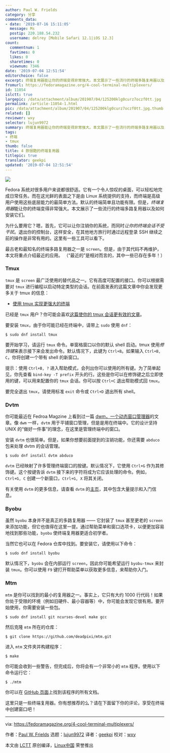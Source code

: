 ```yaml
---
author: Paul W. Frields
category: 分享
comments_data:
- date: '2019-07-16 15:11:05'
  message: Ms
  postip: 220.188.54.232
  username: delrey [Mobile Safari 12.1|iOS 12.3]
count:
  commentnum: 1
  favtimes: 0
  likes: 0
  sharetimes: 0
  viewnum: 7346
date: '2019-07-04 12:51:54'
editorchoice: false
excerpt: 终端复用器能让你的终端变得非常强大。本文展示了一些流行的终端多路复用器以及如何安装它们。
fromurl: https://fedoramagazine.org/4-cool-terminal-multiplexers/
id: 11054
islctt: true
largepic: /data/attachment/album/201907/04/125200klg0curz7oczf0tt.jpg
permalink: /article-11054-1.html
pic: /data/attachment/album/201907/04/125200klg0curz7oczf0tt.jpg.thumb.jpg
related: []
reviewer: wxy
selector: lujun9972
summary: 终端复用器能让你的终端变得非常强大。本文展示了一些流行的终端多路复用器以及如何安装它们。
tags:
- 终端
- tmux
thumb: false
title: 4 款很酷的终端复用器
titlepic: true
translator: geekpi
updated: '2019-07-04 12:51:54'
---
```


![](/data/attachment/album/201907/04/125200klg0curz7oczf0tt.jpg)


Fedora 系统对很多用户来说都很舒适。它有一个令人惊叹的桌面，可以轻松地完成日常任务。而在这光鲜的表面之下是由 Linux 系统提供的支持，而终端是高级用户使用这些底层能力的最简单方法。默认的终端简单且功能有限。但是，*终端复用器*能让你的终端变得非常强大。本文展示了一些流行的终端多路复用器以及如何安装它们。


为什么要用它？嗯，首先，它可以让你注销你的系统，而同时*让你的终端会话不受干扰*。退出你的控制台，这样安全，在其他地方旅行时通过远程登录 SSH 继续之前的操作是非常有用的。这里有一些工具可以看下。


最古老和最知名的终端多路复用器之一是 `screen`。但是，由于其代码不再维护，本文将重点介绍最近的应用。 （“最近的”是相对而言的，其中一些已存在多年！）


### Tmux


`tmux` 是 `screen` 最广泛使用的替代品之一。它有高度可配置的接口。你可以根据需要对 `tmux` 进行编程以启动特定类型的会话。在前面发表的这篇文章中你会发现更多关于 tmux 的信息：


* [使用 tmux 实现更强大的终端](https://fedoramagazine.org/use-tmux-more-powerful-terminal/)


已经是 `tmux` 用户？你可能会喜欢[这篇使你的 tmux 会话更有效的文章](https://fedoramagazine.org/4-tips-better-tmux-sessions/)。


要安装 `tmux`，由于你可能已经在终端中，请带上 `sudo` 使用 `dnf`：



```
$ sudo dnf install tmux
```

要开始学习，请运行 `tmux` 命令。单窗格窗口以你的默认 shell 启动。tmux 使用*修饰键*来表示接下来会发出命令。默认情况下，此键为 `Ctrl+B`。如果输入 `Ctrl+B, C`，你将创建一个带有 shell 的新窗口。


提示：使用 `Ctrl+B, ?` 进入帮助模式，会列出你可以使用的所有键。为了简单起见，你先查看 `bind-key -T prefix` 开头的行。这些是你可以在修饰键之后立即使用的键，可以用来配置你的 `tmux` 会话。你可以按 `Ctrl+C` 退出帮助模式回 `tmux`。


要完全退出 `tmux`，请使用标准 `exit` 命令或 `Ctrl+D` 退出所有 shell。


### Dvtm


你可能最近在 Fedroa Magzine 上看到过一篇 [dwm，一个动态窗口管理器](https://fedoramagazine.org/lets-try-dwm-dynamic-window-manger/)的文章。像 `dwm` 一样，`dvtm` 用于平铺窗口管理，但是是用在终端中。它的设计坚持 UNIX 的“做好一件事”的理念，在这里是管理终端中的窗口。


安装 `dvtm` 也很简单。但是，如果你想要前面提到的注销功能，你还需要 `abduco` 包来处理 dvtm 的会话管理。



```
$ sudo dnf install dvtm abduco
```

`dvtm` 已经映射了许多管理终端窗口的按键。默认情况下，它使用 `Ctrl+G` 作为其修饰键。这个按键告诉 `dvtm` 接下来的字符将成为它应该处理的命令。例如， `Ctrl+G, C` 创建一个新窗口，`Ctrl+G, X` 将其关闭。


有关使用 `dvtm` 的更多信息，请查看 `dvtm` 的[主页](http://www.brain-dump.org/projects/dvtm/#why)，其中包含大量提示和入门信息。


### Byobu


虽然 `byobu` 本身并不是真正的多路复用器 —— 它封装了 `tmux` 甚至更老的 `screen` 来添加功能，但它也值得在这里一提。通过帮助菜单和窗口选项卡，以便更加容易地找到那些功能，`byobu` 使终端复用器更适合初学者。


当然它也可以在 Fedora 仓库中找到。要安装它，请使用以下命令：



```
$ sudo dnf install byobu
```

默认情况下，`byobu` 会在内部运行 `screen`，因此你可能希望运行 `byobu-tmux` 来封装 `tmux`。你可以使用 `F9` 键打开帮助菜单以获取更多信息，来帮助你入门。


### Mtm


`mtm` 是你可以找到的最小的复用器之一。事实上，它只有大约 1000 行代码！如果你处于受限的环境（例如旧硬件、最小容器等）中，你可能会发现它很有用。要开始使用，你需要安装一些包。



```
$ sudo dnf install git ncurses-devel make gcc
```

然后克隆 `mtm` 所在的仓库：



```
$ git clone https://github.com/deadpixi/mtm.git
```

进入 `mtm` 文件夹并构建程序：



```
$ make
```

你可能会收到一些警告，但完成后，你将会有一个非常小的 `mtm` 程序。使用以下命令运行它：



```
$ ./mtm
```

你可以在 [GitHub 页面](https://github.com/deadpixi/mtm)上找到该程序的所有文档。


这里只是一些终端复用器。你有想推荐的么？请在下面留下你的评论，享受在终端中创建窗口吧！




---


via: <https://fedoramagazine.org/4-cool-terminal-multiplexers/>


作者：[Paul W. Frields](https://fedoramagazine.org/author/pfrields/) 选题：[lujun9972](https://github.com/lujun9972) 译者：[geekpi](https://github.com/geekpi) 校对：[wxy](https://github.com/wxy)


本文由 [LCTT](https://github.com/LCTT/TranslateProject) 原创编译，[Linux中国](https://linux.cn/) 荣誉推出